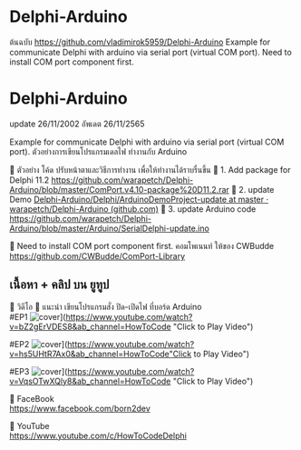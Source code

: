 # Delphi-Arduino
ต้นฉบับ
https://github.com/vladimirok5959/Delphi-Arduino
Example for communicate Delphi with arduino via serial port (virtual COM port).
Need to install COM port component first.

# Delphi-Arduino
update 26/11/2002 
อัพเดต 26/11/2565

Example for communicate Delphi with arduino via serial port (virtual COM port).
ตัวอย่างการเขียนโปรแกรมเดลไฟ ทำงานกับ Arduino

🔷 ตัวอย่าง โค้ด 
ปรับหน้าตาและวิธีการทำงาน เพื่อให้ทำงานได้ราบรื่นขึ้น
📌 1. Add package for Delphi 11.2
 https://github.com/warapetch/Delphi-Arduino/blob/master/ComPort.v4.10-package%20D11.2.rar
📌 2. update Demo
[Delphi-Arduino/Delphi/ArduinoDemoProject-update at master · warapetch/Delphi-Arduino (github.com)](https://github.com/warapetch/Delphi-Arduino/tree/master/Delphi/ArduinoDemoProject-update)
📌 3. update  Arduino code
https://github.com/warapetch/Delphi-Arduino/blob/master/Arduino/SerialDelphi-update.ino



🔷 Need to install COM port component first.
คอมโพเนนท์ ให้ของ CWBudde 
https://github.com/CWBudde/ComPort-Library



## เนื้อหา + คลิป บน ยูทูป
🔷 วิดีโอ
📌 แนะนำ เขียนโปรแกรมสั่ง ปิด-เปิดไฟ ที่บอร์ด Arduino <br>
#EP1
![cover](http://img.youtube.com/vi/bZ2gErVDES8/0.jpg)](https://www.youtube.com/watch?v=bZ2gErVDES8&ab_channel=HowToCode "Click to Play Video")


#EP2
![cover](http://img.youtube.com/vi/hs5UHtR7Ax0/0.jpg)](https://www.youtube.com/watch?v=hs5UHtR7Ax0&ab_channel=HowToCode"Click to Play Video")


#EP3
![cover](http://img.youtube.com/vi/VqsOTwXQly8/0.jpg)](https://www.youtube.com/watch?v=VqsOTwXQly8&ab_channel=HowToCode "Click to Play Video")


🔷 FaceBook  \
https://www.facebook.com/born2dev

🔷 YouTube  \
https://www.youtube.com/c/HowToCodeDelphi

